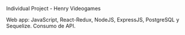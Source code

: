 Individual Project - Henry Videogames

Web app: JavaScript, React-Redux, NodeJS, ExpressJS, PostgreSQL y Sequelize. Consumo de API.
